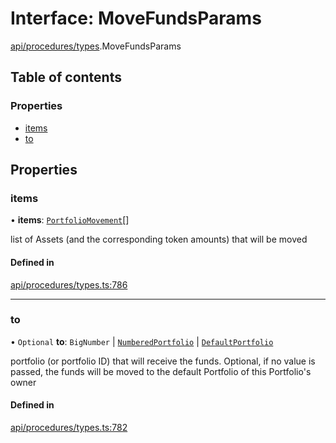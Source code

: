 # Interface: MoveFundsParams

[api/procedures/types](../wiki/api.procedures.types).MoveFundsParams

## Table of contents

### Properties

- [items](../wiki/api.procedures.types.MoveFundsParams#items)
- [to](../wiki/api.procedures.types.MoveFundsParams#to)

## Properties

### items

• **items**: [`PortfolioMovement`](../wiki/types.PortfolioMovement)[]

list of Assets (and the corresponding token amounts) that will be moved

#### Defined in

[api/procedures/types.ts:786](https://github.com/PolymathNetwork/polymesh-sdk/blob/c37bc05d/src/api/procedures/types.ts#L786)

___

### to

• `Optional` **to**: `BigNumber` \| [`NumberedPortfolio`](../wiki/api.entities.NumberedPortfolio.NumberedPortfolio) \| [`DefaultPortfolio`](../wiki/api.entities.DefaultPortfolio.DefaultPortfolio)

portfolio (or portfolio ID) that will receive the funds. Optional, if no value is passed, the funds will be moved to the default Portfolio of this Portfolio's owner

#### Defined in

[api/procedures/types.ts:782](https://github.com/PolymathNetwork/polymesh-sdk/blob/c37bc05d/src/api/procedures/types.ts#L782)
